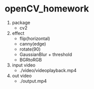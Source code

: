 # openCV_homework

1. package
   - cv2
2. effect
   - flip(horizontal)
   - canny(edge)
   - rotate(90)
   - GaussianBlur + threshold
   - BGRtoRGB
3. input video
   - ./video/videoplayback.mp4
4. out video
   - ./output.mp4